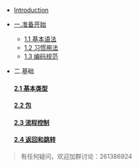 
* [Introduction](README.md)

* [一.准备开始](..md)
    * [1.1 基本语法](chapter1/Kotlin1-1-基本语法.md)
    * [1.2 习惯用法](chapter1/Kotlin1-2-习惯用法.md)
    * [1.3 编码规范](chapter1/Kotlin1-3-编码规范.md)

* 二.基础
    #### [2.1 基本类型](http://www.jianshu.com/p/7cab1752657d)

    #### [2.2 包](http://www.jianshu.com/p/05d90b540853)

    #### [2.3 流程控制](http://www.jianshu.com/p/3e5e4541c2d6)

    #### [2.4 返回和跳转](http://www.jianshu.com/p/6221fd222929)



> 有任何疑问，欢迎加群讨论：261386924


